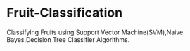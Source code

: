 # Fruit-Classification
Classifying Fruits using Support Vector Machine(SVM),Naive Bayes,Decision Tree Classifier Algorithms.
